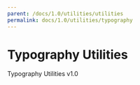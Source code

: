 ```yaml
---
parent: /docs/1.0/utilities/utilities
permalink: docs/1.0/utilities/typography
---
```


# Typography Utilities

Typography Utilities v1.0
